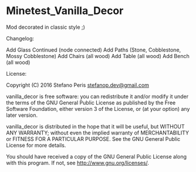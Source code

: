 # Minetest_Vanilla_Decor
Mod decorated in classic style ;)


Changelog:

Add Glass Continued (node connected)
Add Paths (Stone, Cobblestone, Mossy Cobblestone)
Add Chairs (all wood)
Add Table (all wood)
Add Bench (all wood)


License:

 Copyright (C) 2016 Stefano <StepDevelop> Peris <stefanop.dev@gmail.com>
 
 vanilla_decor is free software: you can redistribute it and/or modify it
 under the terms of the GNU General Public License as published by the
 Free Software Foundation, either version 3 of the License, or
 (at your option) any later version.
 
 vanilla_decor is distributed in the hope that it will be useful, but
 WITHOUT ANY WARRANTY; without even the implied warranty of
 MERCHANTABILITY or FITNESS FOR A PARTICULAR PURPOSE.
 See the GNU General Public License for more details.
 
 You should have received a copy of the GNU General Public License along
 with this program.  If not, see <http://www.gnu.org/licenses/>.
